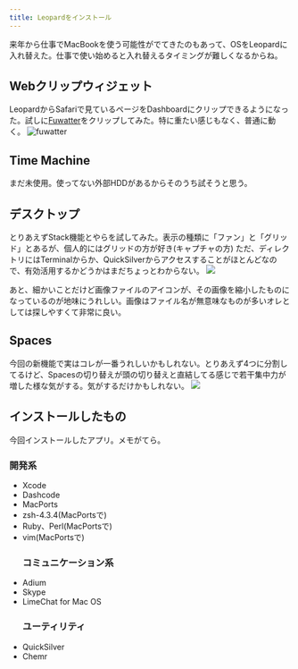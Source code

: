 ```yaml
---
title: Leopardをインストール
---
```

来年から仕事でMacBookを使う可能性がでてきたのもあって、OSをLeopardに入れ替えた。仕事で使い始めると入れ替えるタイミングが難しくなるからね。

<h2>Webクリップウィジェット</h2>
LeopardからSafariで見ているページをDashboardにクリップできるようになった。試しに<a href="http://suztomo.net/fuwatter/">Fuwatter</a>をクリップしてみた。特に重たい感じもなく、普通に動く。
<img src="http://farm3.static.flickr.com/2120/2142228842_35d88c1b29.jpg?v=0" alt="fuwatter"/>

<h2>Time Machine</h2>
まだ未使用。使ってない外部HDDがあるからそのうち試そうと思う。

<h2>デスクトップ</h2>
とりあえずStack機能とやらを試してみた。表示の種類に「ファン」と「グリッド」とあるが、個人的にはグリッドの方が好き(キャプチャの方) ただ、ディレクトリにはTerminalからか、QuickSilverからアクセスすることがほとんどなので、有効活用するかどうかはまだちょっとわからない。
<img src="http://farm3.static.flickr.com/2078/2142243412_77b80fabd7.jpg?v=0"/>

あと、細かいことだけど画像ファイルのアイコンが、その画像を縮小したものになっているのが地味にうれしい。画像はファイル名が無意味なものが多いオレとしては探しやすくて非常に良い。

<h2>Spaces</h2>
今回の新機能で実はコレが一番うれしいかもしれない。とりあえず4つに分割してるけど、Spacesの切り替えが頭の切り替えと直結してる感じで若干集中力が増した様な気がする。気がするだけかもしれない。

<img src="http://farm3.static.flickr.com/2403/2142274130_1e23c0dab0.jpg?v=0"/>

<h2>インストールしたもの</h2>
今回インストールしたアプリ。メモがてら。
<h3>開発系</h3>
<ul>
<li>Xcode</li>
<li>Dashcode</li>
<li>MacPorts</li>
<li>zsh-4.3.4(MacPortsで)</li>
<li>Ruby、Perl(MacPortsで)</li>
<li>vim(MacPortsで)</li>
<h3>コミュニケーション系</h3>
<li>Adium</li>
<li>Skype</li>
<li>LimeChat for Mac OS</li>
<h3>ユーティリティ</h3>
<li>QuickSilver</li>
<li>Chemr</li></ul>
